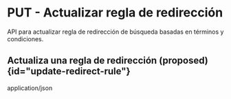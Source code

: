 # PUT - Actualizar regla de redirección

API para actualizar regla de redirección de búsqueda basadas en términos y condiciones.

## Actualiza una regla de redirección <format style="superscript" color="Yellow">(proposed)</format> {id="update-redirect-rule"}

<api-schema openapi-path="search-management-schemas.yaml" name="RedirectRuleInput" depth="3" display-links-if-available="true"/>


<api-endpoint openapi-path="search-management.yaml" endpoint="/search/management/v1/stores/{storeId}/rules/redirect/{ruleId}" method="PUT" >
    <request>
        <content-type>application/json</content-type>
        <sample lang="JSON" src="updateRedirectRule.json"/>
    </request>
</api-endpoint>